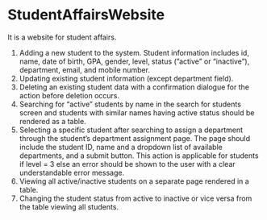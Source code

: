# StudentAffairsWebsite
It is a website for student affairs.
1) Adding a new student to the system. Student information includes id, name, date of birth, GPA, gender, level, status (”active” or “inactive”), department, email, and mobile number.
2) Updating existing student information (except department field).
3) Deleting an existing student data with a confirmation dialogue for the action before deletion occurs.
4) Searching for “active” students by name in the search for students screen and students with similar names having active status should be rendered as a table.
5) Selecting a specific student after searching to assign a department through the student’s department assignment page. The page should include the student ID, name and a dropdown list of available departments, and a submit button. This action is applicable for students if level = 3 else an error should be shown to the user with a clear understandable error message.
6) Viewing all active/inactive students on a separate page rendered in a table.
7) Changing the student status from active to inactive or vice versa from the table viewing all students.

